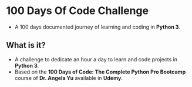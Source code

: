 # 100 Days Of Code Challenge
* A 100 days documented journey of learning and coding in <b>Python 3</b>.

## What is it?
* A challenge to dedicate an hour a day to learn and code projects in <b>Python 3</b>.
* Based on the <b>100 Days of Code: The Complete Python Pro Bootcamp</b> course of <b>Dr. Angela Yu</b> available in <b>Udemy</b>.
